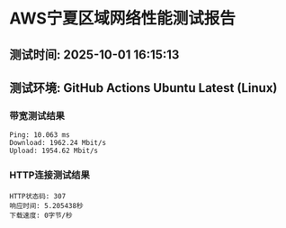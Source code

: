 # AWS宁夏区域网络性能测试报告
## 测试时间: 2025-10-01 16:15:13
## 测试环境: GitHub Actions Ubuntu Latest (Linux)

### 带宽测试结果
```
Ping: 10.063 ms
Download: 1962.24 Mbit/s
Upload: 1954.62 Mbit/s
```

### HTTP连接测试结果
```
HTTP状态码: 307
响应时间: 5.205438秒
下载速度: 0字节/秒
```

